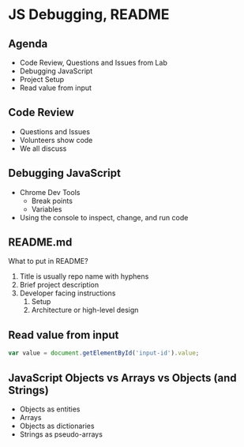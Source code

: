 JS Debugging, README
===

## Agenda

* Code Review, Questions and Issues from Lab
* Debugging JavaScript
* Project Setup
* Read value from input

## Code Review

* Questions and Issues
* Volunteers show code
* We all discuss

## Debugging JavaScript

* Chrome Dev Tools
    * Break points
    * Variables
* Using the console to inspect, change, and run code

## README.md

What to put in README?

1. Title is usually repo name with hyphens
1. Brief project description
1. Developer facing instructions
    1. Setup
    1. Architecture or high-level design

## Read value from input

```js
var value = document.getElementById('input-id').value;
```

## JavaScript Objects vs Arrays vs Objects (and Strings)

* Objects as entities
* Arrays
* Objects as dictionaries
* Strings as pseudo-arrays
